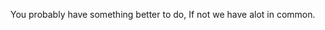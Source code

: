 You probably have something better to do,
If not we have alot in common.
<!---
Glexal/Glexal is a ✨ special ✨ repository because its `README.md` (this file) appears on your GitHub profile.
You can click the Preview link to take a look at your changes.
--->
